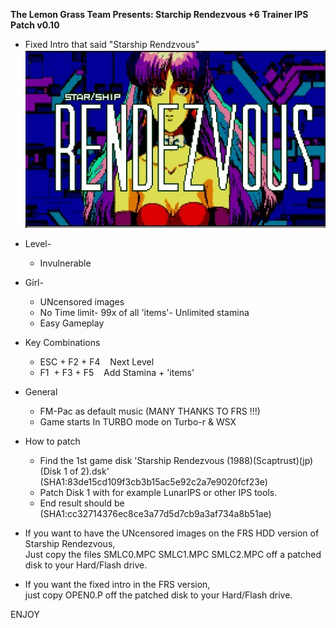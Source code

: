 ﻿**The Lemon Grass Team Presents: Starchip Rendezvous +6 Trainer IPS Patch v0.10** 
 

* Fixed Intro that said "Starship Rendzvous"  
![NewTitleScreen](TitleScreen.jpg)  
  
* Level-  
  - Invulnerable  

* Girl-
  - UNcensored images  
  - No Time limit- 99x of all 'items'- Unlimited stamina  
  - Easy Gameplay  

* Key Combinations  
  - ESC + F2 + F4    Next Level  
  - F1  + F3 + F5    Add Stamina + 'items'  

* General  
  - FM-Pac as default music (MANY THANKS TO FRS !!!)  
  - Game starts In TURBO mode on Turbo-r & WSX  

* How to patch  
  - Find the 1st game disk 'Starship Rendezvous (1988)(Scaptrust)(jp)(Disk 1 of 2).dsk'  
    (SHA1:83de15cd109f3cb3b15ac5e92c2a7e9020fcf23e)  
  - Patch Disk 1 with for example LunarIPS or other IPS tools.  
  - End result should be  
    (SHA1:cc32714376ec8ce3a77d5d7cb9a3af734a8b51ae)  

* If you want to have the UNcensored images on the FRS HDD version of Starship Rendezvous,  
  Just copy the files SMLC0.MPC SMLC1.MPC SMLC2.MPC off a patched disk to your Hard/Flash drive.  

* If you want the fixed intro in the FRS version,  
  just copy OPEN0.P off the patched disk to your Hard/Flash drive.  
  

ENJOY
